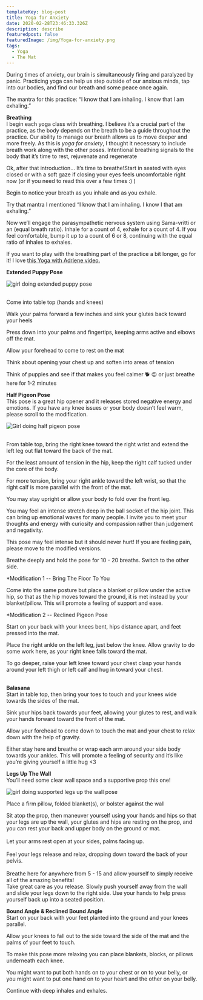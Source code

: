 ```yaml
---
templateKey: blog-post
title: Yoga for Anxiety
date: 2020-02-28T23:46:33.326Z
description: describe
featuredpost: false
featuredImage: /img/Yoga-for-anxiety.png
tags:
  - Yoga
  - The Mat
---
```

During times of anxiety, our brain is simultaneously firing and paralyzed by panic. Practicing yoga can help us step outside of our anxious minds, tap into our bodies, and find our breath and some peace once again. 

The mantra for this practice: “I know that I am inhaling. I know that I am exhaling.”

**Breathing**\
I begin each yoga class with breathing. I believe it’s a crucial part of the practice, as the body depends on the breath to be a guide throughout the practice. Our ability to manage our breath allows us to move deeper and more freely. As this is *yoga for anxiety*, I thought it necessary to include breath work along with the other poses. Intentional breathing signals to the body that it’s time to rest, rejuvenate and regenerate

Ok, after that introduction… It’s time to breathe!Start in seated with eyes closed or with a soft gaze if closing your eyes feels uncomfortable right now (or if you need to read this over a few times :) )

Begin to notice your breath as you inhale and as you exhale.

Try that mantra I mentioned “I know that I am inhaling. I know I that am exhaling.”

Now we’ll engage the parasympathetic nervous system using Sama-vritti or an (equal breath ratio). Inhale for a count of 4, exhale for a count of 4. If you feel comfortable, bump it up to a count of 6 or 8, continuing with the equal ratio of inhales to exhales.

If you want to play with the breathing part of the practice a bit longer, go for it! I love [this Yoga with Adriene video.](https://youtu.be/8VwufJrUhic)

**Extended Puppy Pose**

![girl doing extended puppy pose](/img/shutterstock_651701989.jpg "Extended Puppy Pose")

\
Come into table top (hands and knees)

Walk your palms forward a few inches and sink your glutes back toward your heels

Press down into your palms and fingertips, keeping arms active and elbows off the mat.

Allow your forehead to come to rest on the mat

Think about opening your chest up and soften into areas of tension

Think of puppies and see if that makes you feel calmer 🐕 😉 or just breathe here for 1-2 minutes 

**Half Pigeon Pose**\
This pose is a great hip opener and it releases stored negative energy and emotions. If you have any knee issues or your body doesn’t feel warm, please scroll to the modification.

![Girl doing half pigeon pose](/img/shutterstock_1453722644.jpg "Half Pigeon Pose")

\
From table top, bring the right knee toward the right wrist and extend the left leg out flat toward the back of the mat.

For the least amount of tension in the hip, keep the right calf tucked under the core of the body. 

For more tension, bring your right ankle toward the left wrist, so that the right calf is more parallel with the front of the mat.

You may stay upright or allow your body to fold over the front leg.

You may feel an intense stretch deep in the ball socket of the hip joint. This can bring up emotional waves for many people. I invite you to meet your thoughts and energy with curiosity and compassion rather than judgement and negativity. 

This pose may feel intense but it should never hurt! If you are feeling pain, please move to the modified versions. 

Breathe deeply and hold the pose for 10 - 20 breaths. Switch to the other side.

\*Modification 1 -- Bring The Floor To You

Come into the same posture but place a blanket or pillow under the active hip, so that as the hip moves toward the ground, it is met instead by your blanket/pillow. This will promote a feeling of support and ease.

\*Modification 2 -- Reclined Pigeon Pose

Start on your back with your knees bent, hips distance apart, and feet pressed into the mat.

Place the right ankle on the left leg, just below the knee. Allow gravity to do some work here, as your right knee falls toward the mat.

To go deeper, raise your left knee toward your chest clasp your hands around your left thigh or left calf and hug in toward your chest.

**\
Balasana**\
Start in table top, then bring your toes to touch and your knees wide towards the sides of the mat.

Sink your hips back towards your feet, allowing your glutes to rest, and walk your hands forward toward the front of the mat.

Allow your forehead to come down to touch the mat and your chest to relax down with the help of gravity.

Either stay here and breathe or wrap each arm around your side body towards your ankles. This will promote a feeling of security and it’s like you’re giving yourself a little hug <3

**Legs Up The Wall**\
You’ll need some clear wall space and a supportive prop this one!

![girl doing supported legs up the wall pose](/img/legs-up-wall.jpg "Legs Up The Wall")

Place a firm pillow, folded blanket(s), or bolster against the wall

Sit atop the prop, then maneuver yourself using your hands and hips so that your legs are up the wall, your glutes and hips are resting on the prop, and you can rest your back and upper body on the ground or mat.\
\
Let your arms rest open at your sides, palms facing up.\
\
Feel your legs release and relax, dropping down toward the back of your pelvis.\
\
Breathe here for anywhere from 5 - 15 and allow yourself to simply receive all of the amazing benefits!\
Take great care as you release. Slowly push yourself away from the wall and slide your legs down to the right side. Use your hands to help press yourself back up into a seated position.

**Bound Angle & Reclined Bound Angle**\
Start on your back with your feet planted into the ground and your knees parallel.

Allow your knees to fall out to the side toward the side of the mat and the palms of your feet to touch.

To make this pose more relaxing you can place blankets, blocks, or pillows underneath each knee.

You might want to put both hands on to your chest or on to your belly, or you might want to put one hand on to your heart and the other on your belly.

Continue with deep inhales and exhales.
